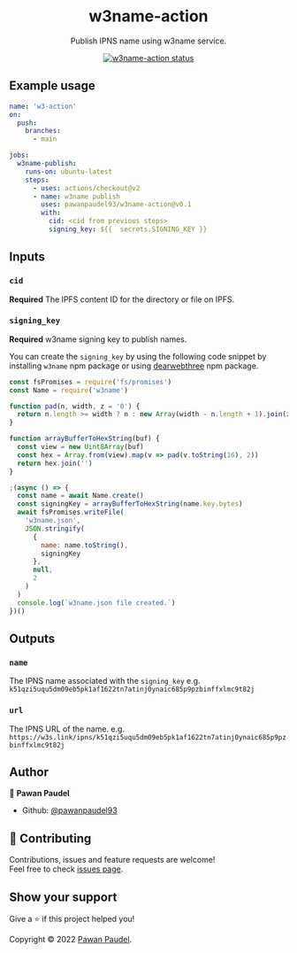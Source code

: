 <h1 align="center">w3name-action</h1>
<p align="center">Publish IPNS name using w3name service.</p>

<p align="center">
  <a href="https://github.com/pawanpaudel93/w3name-action/actions"><img alt="w3name-action status" src="https://github.com/pawanpaudel93/w3name-action/workflows/build-test/badge.svg"></a>
</p>

## Example usage

```yaml
name: 'w3-action'
on:
  push:
    branches:
      - main

jobs:
  w3name-publish:
    runs-on: ubuntu-latest
    steps:
      - uses: actions/checkout@v2
      - name: w3name publish
        uses: pawanpaudel93/w3name-action@v0.1
        with:
          cid: <cid from previous steps>
          signing_key: ${{  secrets.SIGNING_KEY }}
```

## Inputs

### `cid`

**Required** The IPFS content ID for the directory or file on IPFS.

### `signing_key`

**Required** w3name signing key to publish names.

You can create the `signing_key` by using the following code snippet by installing `w3name` npm package or using [dearwebthree](https://github.com/pawanpaudel93/dearwebthree) npm package.

```js
const fsPromises = require('fs/promises')
const Name = require('w3name')

function pad(n, width, z = '0') {
  return n.length >= width ? n : new Array(width - n.length + 1).join(z) + n
}

function arrayBufferToHexString(buf) {
  const view = new Uint8Array(buf)
  const hex = Array.from(view).map(v => pad(v.toString(16), 2))
  return hex.join('')
}

;(async () => {
  const name = await Name.create()
  const signingKey = arrayBufferToHexString(name.key.bytes)
  await fsPromises.writeFile(
    'w3name.json',
    JSON.stringify(
      {
        name: name.toString(),
        signingKey
      },
      null,
      2
    )
  )
  console.log(`w3name.json file created.`)
})()
```

## Outputs

### `name`

The IPNS name associated with the `signing_key`
e.g. `k51qzi5uqu5dm09eb5pk1af1622tn7atinj0ynaic685p9pzbinffxlmc9t82j`

### `url`

The IPNS URL of the name.
e.g. `https://w3s.link/ipns/k51qzi5uqu5dm09eb5pk1af1622tn7atinj0ynaic685p9pzbinffxlmc9t82j`


## Author

👤 **Pawan Paudel**

- Github: [@pawanpaudel93](https://github.com/pawanpaudel93)

## 🤝 Contributing

Contributions, issues and feature requests are welcome!<br />Feel free to check [issues page](https://github.com/pawanpaudel93/w3name-action/issues).

## Show your support

Give a ⭐️ if this project helped you!

Copyright © 2022 [Pawan Paudel](https://github.com/pawanpaudel93).<br />